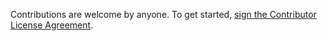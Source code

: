 Contributions are welcome by anyone. To get started, [sign the Contributor License Agreement](https://www.clahub.com/agreements/flair-systems/flair-api-client-py).
